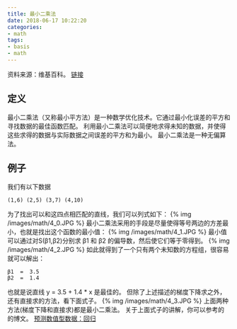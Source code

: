 ```yaml
---
title: 最小二乘法
date: 2018-06-17 10:22:20
categories:
- math
tags:
- basis
- math
---
```

资料来源：维基百科。
[链接](https://zh.wikipedia.org/zh-cn/%E6%9C%80%E5%B0%8F%E4%BA%8C%E4%B9%98%E6%B3%95)
<!-- more -->
## 定义
最小二乘法（又称最小平方法）是一种数学优化技术。它通过最小化误差的平方和寻找数据的最佳函数匹配。
利用最小二乘法可以简便地求得未知的数据，并使得这些求得的数据与实际数据之间误差的平方和为最小。
最小二乘法是一种无偏算法。
## 例子
我们有以下数据

	(1,6) (2,5) (3,7) (4,10)
	
为了找出可以和这四点相匹配的直线，我们可以列式如下：
{% img /images/math/4_0.JPG %}
最小二乘法采用的手段是尽量使得等号两边的方差最小，也就是找出这个函数的最小值：
{% img /images/math/4_1.JPG %}
最小值可以通过对S(β1,β2)分别求 β1 和 β2 的偏导数，然后使它们等于零得到。
{% img /images/math/4_2.JPG %}
如此就得到了一个只有两个未知数的方程组，很容易就可以解出：

	β1  =  3.5
	β2  =  1.4

也就是说直线 y = 3.5 + 1.4 * x 是最佳的。
但除了上述描述的梯度下降求之外，还有直接求的方法，看下面式子。
{% img /images/math/4_3.JPG %}
上面两种方法(梯度下降和直接求)都是最小二乘法。
关于上面式子的讲解，你可以参考的的博文。
[预测数值型数据：回归](https://benpaodewoniu.github.io/2018/06/14/machinelearning-algorithm2/)




